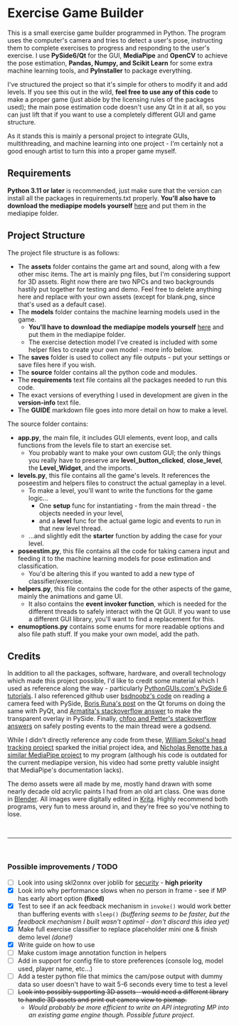 # Exercise Game Builder

This is a small exercise game builder programmed in Python. The program uses the computer's camera and tries to detect a user's pose, instructing them to complete exercises to progress and responding to the user's exercise. I use **PySide6/Qt** for the GUI, **MediaPipe** and **OpenCV** to achieve the pose estimation, **Pandas, Numpy, and Scikit Learn** for some extra machine learning tools, and **PyInstaller** to package everything.

I've structured the project so that it's simple for others to modify it and add levels. If you see this out in the wild, **feel free to use any of this code** to make a proper game (just abide by the licensing rules of the packages used); the main pose estimation code doesn't use any Qt in it at all, so you can just lift that if you want to use a completely different GUI and game structure. 

As it stands this is mainly a personal project to integrate GUIs, multithreading, and machine learning into one project - I'm certainly not a good enough artist to turn this into a proper game myself.

## Requirements

**Python 3.11 or later** is recommended, just make sure that the version can install all the packages in requirements.txt properly. **You'll also have to download the mediapipe models yourself** [here](https://ai.google.dev/edge/mediapipe/solutions/vision/pose_landmarker) and put them in the mediapipe folder.

## Project Structure

The project file structure is as follows:

- The **assets** folder contains the game art and sound, along with a few other misc items. The art is mainly png files, but I'm considering support for 3D assets. Right now there are two NPCs and two backgrounds hastily put together for testing and demo. Feel free to delete anything here and replace with your own assets (except for blank.png, since that's used as a default case).
- The **models** folder contains the machine learning models used in the game.
    - **You'll have to download the mediapipe models yourself** [here](https://ai.google.dev/edge/mediapipe/solutions/vision/pose_landmarker) and put them in the mediapipe folder.
    - The exercise detection model I've created is included with some helper files to create your own model - more info below.
- The **saves** folder is used to collect any file outputs - put your settings or save files here if you wish.
- The **source** folder contains all the python code and modules.
- The **requirements** text file contains all the packages needed to run this code.
- The exact versions of everything I used in development are given in the **version-info** text file.
- The **GUIDE** markdown file goes into more detail on how to make a level.

The source folder contains:

- **app.py**, the main file, it includes GUI elements, event loop, and calls functions from the levels file to start an exercise set.
    - You probably want to make your own custom GUI; the only things you really have to preserve are **level_button_clicked**, **close_level**, the **Level_Widget**, and the imports.
- **levels.py**, this file contains all the game's levels. It references the poseestim and helpers files to construct the actual gameplay in a level.
    - To make a level, you'll want to write the functions for the game logic... 
        - One **setup** func for instantiating - from the main thread - the objects needed in your level,
        - and a **level** func for the actual game logic and events to run in that new level thread.
    - ...and slightly edit the **starter** function by adding the case for your level.
- **poseestim.py**, this file contains all the code for taking camera input and feeding it to the machine learning models for pose estimation and classification.
    - You'd be altering this if you wanted to add a new type of classifier/exercise.
- **helpers.py**, this file contains the code for the other aspects of the game, mainly the animations and game UI.
    - It also contains the **event invoker function**, which is needed for the different threads to safely interact with the Qt GUI. If you want to use a different GUI library, you'll want to find a replacement for this.
- **enumoptions.py** contains some enums for more readable options and also file path stuff. If you make your own model, add the path.

## Credits

In addition to all the packages, software, hardware, and overall technology which made this project possible, I'd like to credit some material which I used as reference along the way - particularly [PythonGUIs.com's PySide 6 tutorials](https://www.pythonguis.com/pyside6-tutorial/). I also referenced github user [bsdnoobz's code](https://gist.github.com/bsdnoobz/8464000) on reading a camera feed with PySide, [Boris Runa's post](https://forum.qt.io/topic/132670/capture-opencv-video-and-present-it-on-qvideowidget) on the Qt forums on doing the same with PyQt, and [Armatita's stackoverflow answer](https://stackoverflow.com/questions/44264852/pyside-pyqt-overlay-widget) to make the transparent overlay in PySide. Finally, [chfoo and Petter's stackoverflow answers](https://stackoverflow.com/questions/10991991/pyside-easier-way-of-updating-gui-from-another-thread) on safely posting events to the main thread were a godsend.

While I didn't directly reference any code from these, [William Sokol's head tracking project](https://github.com/williamsokol/HeadTrackingInGodotHTML5) sparked the initial project idea, and [Nicholas Renotte has a similar MediaPipe project](https://github.com/nicknochnack/MediaPipePoseEstimation) to my program (although his code is outdated for the current mediapipe version, his video had some pretty valuble insight that MediaPipe's documentation lacks).

The demo assets were all made by me, mostly hand drawn with some nearly decade old acrylic paints I had from an old art class. One was done in [Blender](https://www.blender.org/). All images were digitally edited in [Krita](https://krita.org/en/). Highly recommend both programs, very fun to mess around in, and they're free so you've nothing to lose.

</br>
<hr>
</br>

### Possible improvements / TODO

- [ ] Look into using skl2onnx over joblib for [security](https://security.snyk.io/vuln/SNYK-PYTHON-JOBLIB-3027033) - **high priority**
- [x] Look into why performance slows when no person in frame - see if MP has early abort option **(fixed)**
- [x] Test to see if an ack feedback mechanism in <code>invoke()</code> would work better than buffering events with <code>sleep()</code>  *(buffering seems to be faster, but the feedback mechanism I built wasn't optimal - don't discard this idea yet)*
- [x] Make full exercise classifier to replace placeholder mini one & finish demo level *(done!)*
- [x] Write guide on how to use
- [ ] Make custom image annotation function in helpers
- [ ] Add in support for config file to store preferences (console log, model used, player name, etc...)
- [ ] Add a tester python file that mimics the cam/pose output with dummy data so user doesn't have to wait 5-6 seconds every time to test a level
- [ ] ~~Look into possibly supporting 3D assets - would need a different library to handle 3D assets and print out camera view to pixmap.~~ 
    - *Would probably be more efficient to write an API integrating MP into an existing game engine though. Possible future project.*
